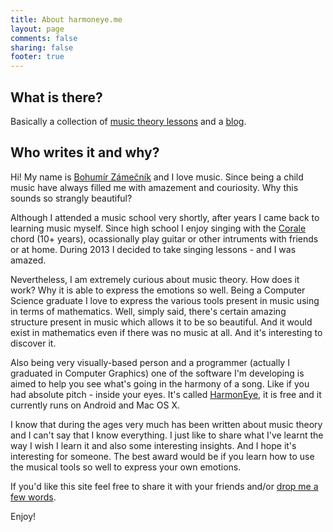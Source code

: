 ```yaml
---
title: About harmoneye.me
layout: page
comments: false
sharing: false
footer: true
---
```


## What is there?

Basically a collection of [music theory lessons](../lessons/) and a [blog](../blog/).

## Who writes it and why?

Hi! My name is [Bohumír Zámečník](http://zamecnik.me) and I love music. Since being a child music have always filled me with amazement and couriosity. Why this sounds so strangly beautiful?

Although I attended a music school very shortly, after years I came back to learning music myself. Since high school I enjoy singing with the [Corale](http://corale.cz) chord (10+ years), ocassionally play guitar or other intruments with friends or at home. During 2013 I decided to take singing lessons - and I was amazed.

Nevertheless, I am extremely curious about music theory. How does it work? Why it is able to express the emotions so well. Being a Computer Science graduate I love to express the various tools present in music using in terms of mathematics. Well, simply said, there's certain amazing structure present in music which allows it to be so beautiful. And it would exist in mathematics even if there was no music at all. And it's interesting to discover it.

Also being very visually-based person and a programmer (actually I graduated in Computer Graphics) one of the software I'm developing is aimed to help you see what's going in the harmony of a song. Like if you had absolute pitch - inside your eyes. It's called [HarmonEye](http://harmoneye.com/), it is free and it currently runs on Android and Mac OS X.

I know that during the ages very much has been written about music theory and I can't say that I know everything. I just like to share what I've learnt the way I wish I learn it and also some interesting insights. And I hope it's interesting for someone. The best award would be if you learn how to use the musical tools so well to express your own emotions.

If you'd like this site feel free to share it with your friends and/or [drop me a few words](../contact/).

Enjoy!
